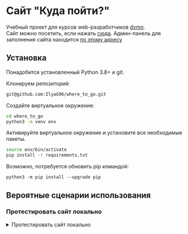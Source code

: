
# Сайт "Куда пойти?"

Учебный проект для курсов web-разработчиков [dvmn](https://dvmn.org).  
Cайт можно посетить, если нажать [сюда](http://137.184.45.165).
Админ-панель для заполнения сайта находится [по этому адресу](http://137.184.45.165/admin/)


## Установка
Понадобится установленный Python 3.8+ и git.

Клонируем репозиторий:
```bash
git@github.com:IlyaG96/where_to_go.git
```
Создайте виртуальное окружение:
```bash
cd where_to_go
python3 -m venv env
```

Активируйте виртуальное окружение и установите все необходимые пакеты. 
```bash
source env/bin/activate
pip install -r requirements.txt
```
Возможно, потребуется обновить pip командой:
```shell
python3 -m pip install --upgrade pip
```
## Вероятные сценарии использования

### Протестировать сайт локально
<details>
<summary>Протестировать сайт локально</summary>

- Создайте файл `.env` в той же папке, что и `manage.py` или заполните прилагающийся `.env.example` и переименуйте его в `.env`:
```shell
SECRET_KEY=paste_your_key_here
DEBUG=True
ALLOWED_HOSTS=127.0.0.1
```
SECRET_KEY - секретный ключ проекта Django.  
DEBUG - режим отладки (стандартно- True).  
ALLOWED_HOSTS - ip адрес вашего сервера. По умолчанию: 127.0.0.1.  

- Создайте базу данных командой:
```shell
python manage.py migrate
```
- создайте суперпользователя (админа). 
```shell
python manage.py createsuperuser
```
- запустите сервер локально.
```shell
python manage.py runserver
```
- Представлен функционал для заполнения сайта данными из файла .json.
```shell
python manage.py load_place -u 'https://raw.githubusercontent.com/devmanorg/where-to-go-places/master/places/Антикафе%20Bizone.json'
```
На место ссылки подставляйте одну из ссылок, представленных ниже:
- 'https://raw.githubusercontent.com/devmanorg/where-to-go-places/master/places/Антикафе%20Bizone.json'
- 'https://raw.githubusercontent.com/devmanorg/where-to-go-places/master/places/Арт-пространство%20«Бункер%20703».json'
- 'https://raw.githubusercontent.com/devmanorg/where-to-go-places/master/places/Водопад%20Радужный.json'

Можно также загружать информацию из .json файла, расположенного локально:
```shell
python manage.py load_place -p 'full/path/to/your_file.json'
```

В процессе загрузки вы увидите сообщение в консоль с названием места, которое только что появилось на карте.

Больше данных для заполнения сайта [здесь](https://github.com/devmanorg/where-to-go-places).  

Тестовый сайт можно посетить, если нажать [сюда](http://127.0.0.1).  

Админ-панель для заполнения сайта находится [по этому адресу](http://127.0.0.1/admin/).  

</details>